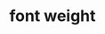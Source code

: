 ---
date:  ""
draft: false
title: "font weight"
short: "font weight"
thumb:
    image: "cover.jpg"
    anima: ""
    video: ""
layout: ""
weight: 13
lister: 3
format:
    media: "article"
    model: ""
    datum:
        data: ""
require:
    - prop: ""
      name: ""
      icon: ""
      desc: ""
metadata:
    index: false
    thumb: "cover.jpg"
    group: []
    author: ["Al Muhdil Karim"]
description: "Pelajari cara mengatur ketebalan teks dengan font-weight untuk tampilan optimal."
---